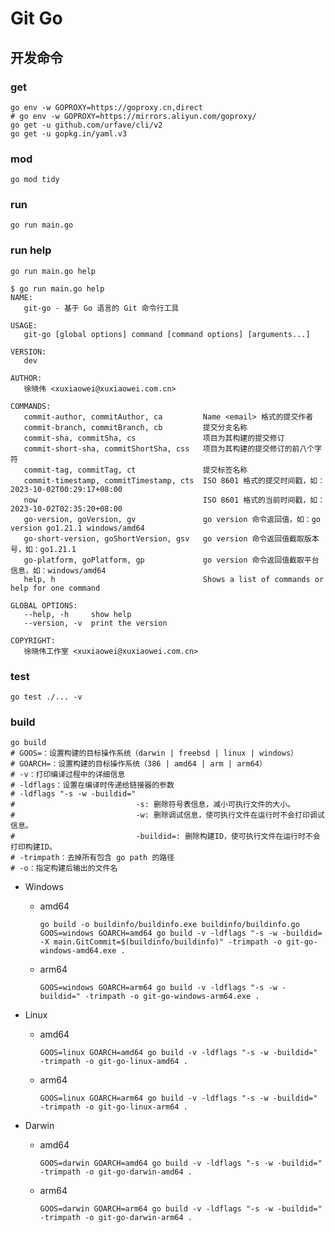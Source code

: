 # Git Go

## 开发命令

### get

```shell
go env -w GOPROXY=https://goproxy.cn,direct
# go env -w GOPROXY=https://mirrors.aliyun.com/goproxy/
go get -u github.com/urfave/cli/v2
go get -u gopkg.in/yaml.v3
```

### mod

```shell
go mod tidy
```

### run

```shell
go run main.go
```

### run help

```shell
go run main.go help
```

```shell
$ go run main.go help
NAME:
   git-go - 基于 Go 语言的 Git 命令行工具

USAGE:
   git-go [global options] command [command options] [arguments...]

VERSION:
   dev

AUTHOR:
   徐晓伟 <xuxiaowei@xuxiaowei.com.cn>

COMMANDS:
   commit-author, commitAuthor, ca         Name <email> 格式的提交作者
   commit-branch, commitBranch, cb         提交分支名称
   commit-sha, commitSha, cs               项目为其构建的提交修订
   commit-short-sha, commitShortSha, css   项目为其构建的提交修订的前八个字符
   commit-tag, commitTag, ct               提交标签名称
   commit-timestamp, commitTimestamp, cts  ISO 8601 格式的提交时间戳，如：2023-10-02T00:29:17+08:00
   now                                     ISO 8601 格式的当前时间戳，如：2023-10-02T02:35:20+08:00
   go-version, goVersion, gv               go version 命令返回值，如：go version go1.21.1 windows/amd64
   go-short-version, goShortVersion, gsv   go version 命令返回值截取版本号，如：go1.21.1
   go-platform, goPlatform, gp             go version 命令返回值截取平台信息，如：windows/amd64
   help, h                                 Shows a list of commands or help for one command

GLOBAL OPTIONS:
   --help, -h     show help
   --version, -v  print the version

COPYRIGHT:
   徐晓伟工作室 <xuxiaowei@xuxiaowei.com.cn>
```

### test

```shell
go test ./... -v
```

### build

```shell
go build
# GOOS=：设置构建的目标操作系统（darwin | freebsd | linux | windows）
# GOARCH=：设置构建的目标操作系统（386 | amd64 | arm | arm64）
# -v：打印编译过程中的详细信息
# -ldflags：设置在编译时传递给链接器的参数
# -ldflags "-s -w -buildid="
#                           -s: 删除符号表信息，减小可执行文件的大小。
#                           -w: 删除调试信息，使可执行文件在运行时不会打印调试信息。
#                           -buildid=: 删除构建ID，使可执行文件在运行时不会打印构建ID。
# -trimpath：去掉所有包含 go path 的路径
# -o：指定构建后输出的文件名
```

- Windows
    - amd64
        ```shell
        go build -o buildinfo/buildinfo.exe buildinfo/buildinfo.go
        GOOS=windows GOARCH=amd64 go build -v -ldflags "-s -w -buildid= -X main.GitCommit=$(buildinfo/buildinfo)" -trimpath -o git-go-windows-amd64.exe .
        ```
    - arm64
        ```shell
        GOOS=windows GOARCH=arm64 go build -v -ldflags "-s -w -buildid=" -trimpath -o git-go-windows-arm64.exe .
        ```

- Linux
    - amd64
        ```shell
        GOOS=linux GOARCH=amd64 go build -v -ldflags "-s -w -buildid=" -trimpath -o git-go-linux-amd64 .
        ```
    - arm64
        ```shell
        GOOS=linux GOARCH=arm64 go build -v -ldflags "-s -w -buildid=" -trimpath -o git-go-linux-arm64 .
        ```

- Darwin
    - amd64
        ```shell
        GOOS=darwin GOARCH=amd64 go build -v -ldflags "-s -w -buildid=" -trimpath -o git-go-darwin-amd64 .
        ```
    - arm64
        ```shell
        GOOS=darwin GOARCH=arm64 go build -v -ldflags "-s -w -buildid=" -trimpath -o git-go-darwin-arm64 .
        ```

